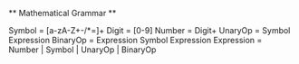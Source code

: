 ** Mathematical Grammar **

Symbol = [a-zA-Z+-/*=]+
Digit = [0-9]
Number = Digit+
UnaryOp = Symbol Expression
BinaryOp = Expression Symbol Expression
Expression = Number | Symbol | UnaryOp | BinaryOp

